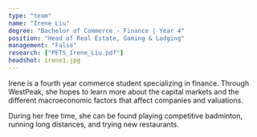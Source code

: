 ```yaml
---
type: "team"
name: "Irene Liu"
degree: "Bachelor of Commerce - Finance | Year 4"
position: "Head of Real Estate, Gaming & Lodging"
management: "False"
research: ["PETS_Irene_Liu.pdf"]
headshot: irene1.jpg
---
```


Irene is a fourth year commerce student specializing in finance. Through WestPeak, she hopes to learn more about the capital markets and the different macroeconomic factors that affect companies and valuations.

During her free time, she can be found playing competitive badminton, running long distances, and trying new restaurants.